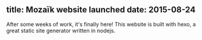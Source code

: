 title: Mozaïk website launched
date: 2015-08-24
---
After some weeks of work, it's finally here!
This website is built with hexo, a great static site generator written in nodejs.
